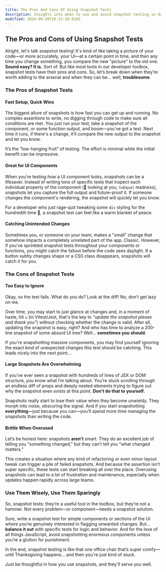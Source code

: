 ```yaml
---
title: The Pros And Cons Of Using Snapshot Tests
description: Insights into when to use and avoid snapshot testing in development.
modified: 2024-09-28T18:32:10.918Z
---
```


## The Pros and Cons of Using Snapshot Tests

Alright, let's talk snapshot testing! It's kind of like taking a picture of your code—or more accurately, your UI—at a certain point in time, and then any time you change something, you compare the new "picture" to the old one. **Sound easy? It is.** Sort of. But like most tools in our developer toolbox, snapshot tests have their pros and cons. So, let’s break down when they’re worth adding to the arsenal and when they can be… well, **troublesome**.

### The Pros of Snapshot Tests

#### Fast Setup, Quick Wins

The biggest allure of snapshots is how fast you can get up and running. No complex assertions to write, no digging through code to make sure all conditions are met. You just run your test, take a snapshot of the component, or some function output, and boom—you’ve got a test. Next time it runs, if there's a change, it’ll compare the new output to the snapshot and let you know.

It’s the “low-hanging fruit” of testing. The effort is minimal while the initial benefit can be impressive.

#### Great for **UI** Components

When you're testing *how* a UI component looks, snapshots can be a lifesaver. Instead of writing tons of specific tests that inspect each individual property of the component (👀 looking at you, `toEqual` madness), snapshots let you capture the full output and future-proof it. If someone changes the component's rendering, the snapshot will quickly let you know.

For a developer who just rage-quit tweaking some `div` styling for the hundredth time 🤯, a snapshot test can feel like a warm blanket of peace.

#### Catching Unintended Changes

Sometimes you, or someone on your team, makes a "small" change that somehow impacts a completely unrelated part of the app. Classic. However, if you’ve sprinkled snapshot tests throughout your components or functions, you might catch the fallout before the code sees daylight. If a button subtly changes shape or a CSS class disappears, snapshots will catch it for you.

### The Cons of Snapshot Tests

#### Too Easy to Ignore

Okay, so the test fails. What do you do? Look at the diff! No, don’t get lazy on me.

Over time, you may start to just glance at changes and, in a moment of haste, hit `u` (in Vitest/Jest, that's the key to *"update the snapshot please and thank you"*) without checking whether the change is valid. After all, updating the snapshot is easy, right? And who has time to analyze a 200-line snapshot of some absurd UI tree? Well… **sometimes you should**.

If you're snapshotting massive components, you may find yourself ignoring the exact kind of unexpected changes this test should be catching. This leads nicely into the next point…

#### Large Snapshots Are Overwhelming

If you’ve ever seen a snapshot with hundreds of lines of JSX or DOM structure, you know what I’m talking about. You’re stuck scrolling through an endless diff of props and deeply nested elements trying to figure out why the snapshot even *exists* at this point. **Don’t do that to yourself**.

Snapshots really start to lose their value when they become unwieldy. They morph into noise, obscuring the signal. And if you start snapshotting **everything**—just because you can—you’ll spend more time managing the snapshots than writing the code.

#### Brittle When Overused

Let’s be honest here: snapshots **aren’t** smart. They do an excellent job of telling you "something changed," but they can’t tell you "what changed matters."

This creates a situation where any kind of refactoring or even minor layout tweak can trigger a pile of failed snapshots. And because the assertion isn’t super specific, these tests can start breaking all over the place. Overusing snapshots can lead to a lot of frustration and maintenance, especially when updates happen rapidly across large teams.

### Use Them Wisely, Use Them Sparingly

So, snapshot tests: they’re a useful tool in the toolbox, but they’re not a hammer. Not every problem—or component—needs a snapshot solution.

Sure, write a snapshot test for simple components or sections of the UI where you’re genuinely interested in flagging unwanted changes. But… **balance it out** with specific tests for logic and behavior. And for the love of all things JavaScript, avoid snapshotting enormous components unless you’re a glutton for punishment.

In the end, snapshot testing is like that one office chair that’s super comfy—until Thanksgiving happens… and then you're just kind of stuck.

Just be thoughtful in how you use snapshots, and they'll serve you well.

```ts
```
